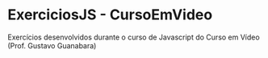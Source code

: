 # ExerciciosJS - CursoEmVideo

Exercícios desenvolvidos durante o curso de Javascript do Curso em Vídeo
(Prof. Gustavo Guanabara)
